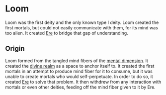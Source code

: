 # Loom

<meta property="og:description" content="Loom was the first deity and the only known type I deity.">

Loom was the first deity and the only known type I deity. Loom created the first mortals, but could not easily communicate with them, for its mind was too alien. It created [Ere](ere.md) to bridge that gap of understanding.

## Origin

Loom formed from the tangled mind fibers of the [mental dimension](../cosmology/introduction.md#the-mental-dimension). It created the [divine realm](../cosmology/introduction.md#the-divine-realm) as a space to anchor itself to. It created the first mortals in an attempt to produce mind fiber for it to consume, but it was unable to create mortals who would self-perpetuate. In order to do so, it created [Ere](ere.md) to solve that problem. It then withdrew from any interaction with mortals or even other deities, feeding off the mind fiber given to it by Ere.
